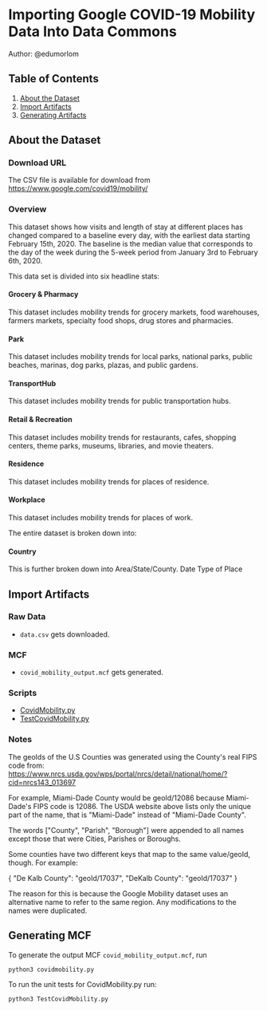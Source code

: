 
# Importing Google COVID-19 Mobility Data Into Data Commons

Author: @edumorlom

## Table of Contents

1. [About the Dataset](#about-the-dataset)
1. [Import Artifacts](#import-artifacts)
1. [Generating Artifacts](#generating-artifacts)

## About the Dataset

### Download URL

The CSV file is available for download from https://www.google.com/covid19/mobility/

### Overview

This dataset shows how visits and length of stay at different places has changed compared to a baseline every day, with the earliest data starting February 15th, 2020.
The baseline is the median value that corresponds to the day of the week during the 5-week period from January 3rd to February 6th, 2020.

This data set is divided into six headline stats:

#### Grocery & Pharmacy
This dataset includes mobility trends for grocery markets, food warehouses, farmers markets, specialty food shops, drug stores and pharmacies.
#### Park
This dataset includes mobility trends for local parks, national parks, public beaches, marinas, dog parks, plazas, and public gardens.
#### TransportHub
This dataset includes mobility trends for public transportation hubs.
#### Retail & Recreation
This dataset includes mobility trends for restaurants, cafes, shopping centers, theme parks, museums, libraries, and movie theaters.
#### Residence
This dataset includes mobility trends for places of residence.
#### Workplace
This dataset includes mobility trends for places of work.


The entire dataset is broken down into:

#### Country
This is further broken down into Area/State/County.
Date
Type of Place

## Import Artifacts

### Raw Data
- `data.csv` gets downloaded.

### MCF
- `covid_mobility_output.mcf` gets generated.

### Scripts
- [CovidMobility.py](CovidMobility.py)
- [TestCovidMobility.py](TestCovidMobility.py)

### Notes
The geoIds of the U.S Counties was generated using the County's real FIPS code from:
https://www.nrcs.usda.gov/wps/portal/nrcs/detail/national/home/?cid=nrcs143_013697

For example, Miami-Dade County would be geoId/12086 because Miami-Dade's FIPS code is 12086.
The USDA website above lists only the unique part of the name, that is "Miami-Dade" instead of "Miami-Dade County".

The words ["County", "Parish", "Borough"] were appended to all names except those that were Cities, Parishes or Boroughs.

Some counties have two different keys that map to the same value/geoId, though.
For example:

{
    "De Kalb County": "geoId/17037",
    "DeKalb County": "geoId/17037"
}

The reason for this is because the Google Mobility dataset uses an alternative name to refer to the same region.
Any modifications to the names were duplicated.

## Generating MCF
To generate the output MCF `covid_mobility_output.mcf`, run

``` bash
python3 covidmobility.py
```

To run the unit tests for CovidMobility.py run:

```bash
python3 TestCovidMobility.py
```
